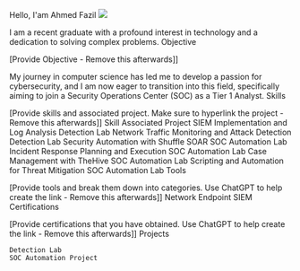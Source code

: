 Hello, I'am Ahmed Fazil
<a href="https://linkedin.com/"><img src="https://img.shields.io/badge/-LinkedIn-0072b1?&style=for-the-badge&logo=linkedin&logoColor=white" /></a>


I am a recent graduate with a profound interest in technology and a dedication to solving complex problems.
Objective

[Provide Objective - Remove this afterwards]]

My journey in computer science has led me to develop a passion for cybersecurity, and I am now eager to transition into this field, specifically aiming to join a Security Operations Center (SOC) as a Tier 1 Analyst.
Skills

[Provide skills and associated project. Make sure to hyperlink the project - Remove this afterwards]]
Skill 	Associated Project
SIEM Implementation and Log Analysis 	Detection Lab
Network Traffic Monitoring and Attack Detection 	Detection Lab
Security Automation with Shuffle SOAR 	SOC Automation Lab
Incident Response Planning and Execution 	SOC Automation Lab
Case Management with TheHive 	SOC Automation Lab
Scripting and Automation for Threat Mitigation 	SOC Automation Lab
Tools

[Provide tools and break them down into categories. Use ChatGPT to help create the link - Remove this afterwards]]
Network
Endpoint
SIEM
Certifications

[Provide certifications that you have obtained. Use ChatGPT to help create the link - Remove this afterwards]]
Projects

    Detection Lab
    SOC Automation Project
